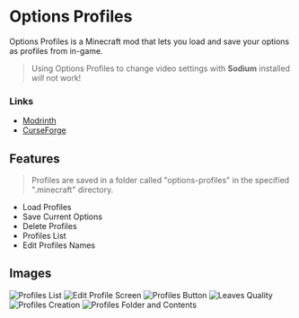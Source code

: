# Options Profiles
Options Profiles is a Minecraft mod that lets you load and save your options as profiles from in-game.
> Using Options Profiles to change video settings with **Sodium** installed *will* not work!

### Links
  - [Modrinth](https://modrinth.com/mod/options-profiles)
  - [CurseForge](https://curseforge.com/minecraft/mc-mods/options-profiles)

## Features
> Profiles are saved in a folder called "options-profiles" in the specified ".minecraft" directory.
- Load Profiles
- Save Current Options
- Delete Profiles
- Profiles List
- Edit Profiles Names

## Images
![Profiles List](https://raw.githubusercontent.com/AxolotlMaid/options-profiles/fabric-1.19/images/profiles-list.png)
![Edit Profile Screen](https://raw.githubusercontent.com/AxolotlMaid/options-profiles/fabric-1.19/images/edit-profile.png)
![Profiles Button](https://raw.githubusercontent.com/AxolotlMaid/options-profiles/fabric-1.19/images/Profiles%20Menu%20Button.png)
![Leaves Quality](https://raw.githubusercontent.com/AxolotlMaid/options-profiles/fabric-1.19/images/Leaves%20Quality.gif)
![Profiles Creation](https://raw.githubusercontent.com/AxolotlMaid/options-profiles/fabric-1.19/images/Profiles%20Creation.gif)
![Profiles Folder and Contents](https://raw.githubusercontent.com/AxolotlMaid/options-profiles/fabric-1.19/images/Profiles%20Folder%20and%20Contents.png)
